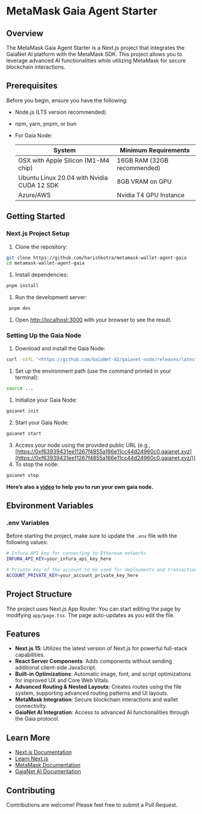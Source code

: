 # MetaMask Gaia Agent Starter

## Overview

The MetaMask Gaia Agent Starter is a Next.js project that integrates the GaiaNet AI platform with the MetaMask SDK. This project allows you to leverage advanced AI functionalities while utilizing MetaMask for secure blockchain interactions.

## Prerequisites

Before you begin, ensure you have the following:

- Node.js (LTS version recommended)
- npm, yarn, pnpm, or bun
- For Gaia Node:
    
    
    | System | Minimum Requirements |
    | --- | --- |
    | OSX with Apple Silicon (M1-M4 chip) | 16GB RAM (32GB recommended) |
    | Ubuntu Linux 20.04 with Nvidia CUDA 12 SDK | 8GB VRAM on GPU |
    | Azure/AWS | Nvidia T4 GPU Instance |

## Getting Started

### Next.js Project Setup

1. Clone the repository:

```bash
git clone https://github.com/harishkotra/metamask-wallet-agent-gaia
cd metamask-wallet-agent-gaia

```

1. Install dependencies:

```bash
pnpm install

```

1. Run the development server:

```bash
 pnpm dev

```

1. Open [http://localhost:3000](http://localhost:3000/) with your browser to see the result.

### Setting Up the Gaia Node

1. Download and install the Gaia Node:

```bash
curl -sSfL '<https://github.com/GaiaNet-AI/gaianet-node/releases/latest/download/install.sh>' | bash

```

1. Set up the environment path (use the command printed in your terminal):

```bash
source ...

```

1. Initialize your Gaia Node:

```bash
gaianet init

```

2. Start your Gaia Node:

```bash
gaianet start

```

3. Access your node using the provided public URL (e.g., [https://0xf63939431ee11267f4855a166e11cc44d24960c0.gaianet.xyz](https://0xf63939431ee11267f4855a166e11cc44d24960c0.gaianet.xyz/))
4. To stop the node:

```bash
gaianet stop

```

**Here’s also a [video](https://youtu.be/LVYXtg39t6c?si=rz2n_zyxufk9EXsa) to help you to run your own gaia node.**


## Ebvironment Variables

### .env Variables

Before starting the project, make sure to update the `.env` file with the following values:

```bash
# Infura API key for connecting to Ethereum networks
INFURA_API_KEY=your_infura_api_key_here

# Private key of the account to be used for deployments and transactions
ACCOUNT_PRIVATE_KEY=your_account_private_key_here

```

## Project Structure

The project uses Next.js App Router. You can start editing the page by modifying `app/page.tsx`. The page auto-updates as you edit the file.

## Features

- **Next.js 15**: Utilizes the latest version of Next.js for powerful full-stack capabilities.
- **React Server Components**: Adds components without sending additional client-side JavaScript.
- **Built-in Optimizations**: Automatic image, font, and script optimizations for improved UX and Core Web Vitals.
- **Advanced Routing & Nested Layouts**: Creates routes using the file system, supporting advanced routing patterns and UI layouts.
- **MetaMask Integration**: Secure blockchain interactions and wallet connectivity.
- **GaiaNet AI Integration**: Access to advanced AI functionalities through the Gaia protocol.

## Learn More

- [Next.js Documentation](https://nextjs.org/docs)
- [Learn Next.js](https://nextjs.org/learn)
- [MetaMask Documentation](https://docs.metamask.io/)
- [GaiaNet AI Documentation](https://docs.gaianet.ai/)

## Contributing

Contributions are welcome! Please feel free to submit a Pull Request.